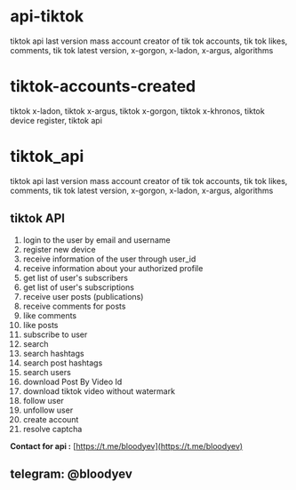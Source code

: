 # api-tiktok
 tiktok api last version mass account creator of tik tok accounts, tik tok likes, comments, tik tok latest version, x-gorgon, x-ladon, x-argus, algorithms

# tiktok-accounts-created
tiktok x-ladon, tiktok x-argus, tiktok x-gorgon, tiktok x-khronos, tiktok device register, tiktok api


# tiktok_api
 tiktok api last version mass account creator of tik tok accounts, tik tok likes, comments, tik tok latest version, x-gorgon, x-ladon, x-argus, algorithms

## tiktok API

1. login to the user by email and username
2. register new device
3. receive information of the user through user_id
4. receive information about your authorized profile
5. get list of user's subscribers
6. get list of user's subscriptions
7. receive user posts (publications)
8. receive comments for posts
9. like comments
10. like posts
11. subscribe to user
12. search
13. search hashtags
14. search post hashtags
15. search users
16. download Post By Video Id
17. download tiktok video without watermark
18. follow user
19. unfollow user
20. create account
21. resolve captcha



**Contact for api :** [https://t.me/bloodyev](https://t.me/bloodyev)
## telegram: @bloodyev

